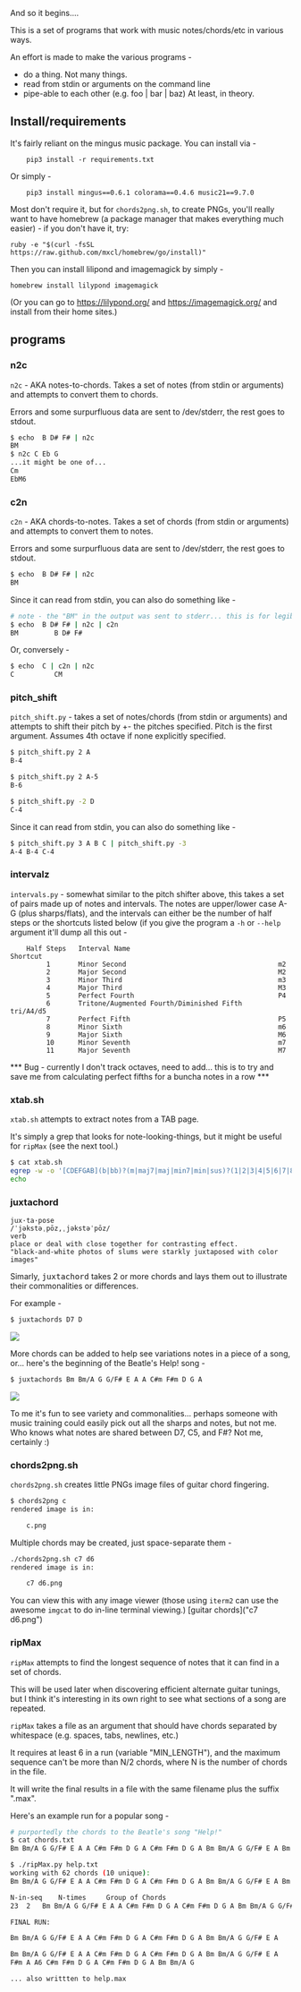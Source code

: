 And so it begins....

This is a set of programs that work with music notes/chords/etc in various ways.

An effort is made to make the various programs -

- do a thing. Not many things.
- read from stdin or arguments on the command line
- pipe-able to each other (e.g. foo | bar | baz)  At least, in theory.

## Install/requirements

It's fairly reliant on the mingus music package. You can install via -
```
    pip3 install -r requirements.txt
```
Or simply -
```
    pip3 install mingus==0.6.1 colorama==0.4.6 music21==9.7.0
```
Most don't require it, but for `chords2png.sh`, to create PNGs, you'll really want to have homebrew (a package manager that makes everything much easier) - if you don't have it, try:
```
ruby -e "$(curl -fsSL https://raw.github.com/mxcl/homebrew/go/install)"
```
Then you can install lilipond and imagemagick by simply -
```
homebrew install lilypond imagemagick
```
(Or you can go to https://lilypond.org/ and https://imagemagick.org/ and install from their home sites.)

## programs

### n2c

``n2c`` - AKA notes-to-chords. Takes a set of notes (from stdin or arguments) and attempts to convert them to chords.

Errors and some surpurfluous data are sent to /dev/stderr, the rest goes to stdout.

```bash
$ echo  B D# F# | n2c
BM
$ n2c C Eb G
...it might be one of...
Cm
EbM6
```

### c2n

``c2n`` - AKA chords-to-notes. Takes a set of chords (from stdin or arguments) and attempts to convert them to notes.

Errors and some surpurfluous data are sent to /dev/stderr, the rest goes to stdout.
```bash
$ echo  B D# F# | n2c
BM
```
Since it can read from stdin, you can also do something like -
```bash
# note - the "BM" in the output was sent to stderr... this is for legibility but also permits easier piping
$ echo  B D# F# | n2c | c2n
BM         B D# F#
```
Or, conversely -
```bash
$ echo  C | c2n | n2c
C          CM
```

### pitch_shift

``pitch_shift.py`` - takes a set of notes/chords (from stdin or arguments) and attempts to shift their pitch
by +- the pitches specified. Pitch is the first argument. Assumes 4th octave if none explicitly specified.

```bash
$ pitch_shift.py 2 A
B-4
```

```bash
$ pitch_shift.py 2 A-5
B-6
```

```bash
$ pitch_shift.py -2 D
C-4
```

Since it can read from stdin, you can also do something like -
```bash
$ pitch_shift.py 3 A B C | pitch_shift.py -3
A-4 B-4 C-4
```

### intervalz

``intervals.py`` - somewhat similar to the pitch shifter above, this takes a set of pairs made up of notes and intervals. The
notes are upper/lower case A-G (plus sharps/flats), and the intervals can either be the number of half steps or the shortcuts
listed below (if you give the program a ``-h`` or ``--help`` argument it'll dump all this out -

```
    Half Steps   Interval Name                                  Shortcut
         1       Minor Second                                      m2
         2       Major Second                                      M2
         3       Minor Third                                       m3
         4       Major Third                                       M3
         5       Perfect Fourth                                    P4
         6       Tritone/Augmented Fourth/Diminished Fifth     tri/A4/d5
         7       Perfect Fifth                                     P5
         8       Minor Sixth                                       m6
         9       Major Sixth                                       M6
         10      Minor Seventh                                     m7
         11      Major Seventh                                     M7
```
*** Bug - currently I don't track octaves, need to add... this is to try and save me from calculating perfect fifths for a buncha notes in a row ***

### xtab.sh

``xtab.sh`` attempts to extract notes from a TAB page.

It's simply a grep that looks for note-looking-things, but it might be useful for ``ripMax`` (see the next tool.)

```bash
$ cat xtab.sh
egrep -w -o '[CDEFGAB](b|bb)?(m|maj7|maj|min7|min|sus)?(1|2|3|4|5|6|7|8|9)?(#)?(/[CDEFGAB])?(b|bb)?(m|maj7|maj|min7|min|sus)?(1|2|3|4|5|6|7|8|9)?(#)?' "$1" | tr '\n' ' '
echo
```

### juxtachord

```
jux·ta·pose
/ˈjəkstəˌpōz,ˌjəkstəˈpōz/
verb
place or deal with close together for contrasting effect.
"black-and-white photos of slums were starkly juxtaposed with color images"
```
Simarly, <tt>juxtachord</tt> takes 2 or more chords and lays them out to illustrate their commonalities or differences.

For example -

```bash
$ juxtachords D7 D
```
<img src="d7-d.svg">

More chords can be added to help see variations notes in a piece of a song, or... here's the beginning
of the Beatle's Help! song -

```bash
$ juxtachords Bm Bm/A G G/F# E A A C#m F#m D G A
```
<img src="help.svg">

To me it's fun to see variety and commonalities... perhaps someone with music training could easily
pick out all the sharps and notes, but not me. Who knows what notes are shared between D7, C5, and F#?
Not me, certainly :)


### chords2png.sh

``chords2png.sh`` creates little PNGs image files of guitar chord fingering.
```bash
$ chords2png c
rendered image is in:

    c.png

```
Multiple chords may be created, just space-separate them -
```bash
./chords2png.sh c7 d6
rendered image is in:

    c7 d6.png
```
You can view this with any image viewer (those using `iterm2` can use the awesome `imgcat` to do in-line terminal viewing.)
[guitar chords]("c7 d6.png")

### ripMax
``ripMax`` attempts to find the longest sequence of notes that it can find in a set of chords.

This will be used later when discovering efficient alternate guitar tunings, but I think it's interesting in its own right to see what sections of a song are repeated.

``ripMax`` takes a file as an argument that should have chords separated by whitespace (e.g. spaces, tabs, newlines, etc.)

It requires at least 6 in a run (variable "MIN_LENGTH"), and the maximum sequence can't be more than N/2 chords, where N is the number of chords in the file.

It will write the final results in a file with the same filename plus the suffix ".max".

Here's an example run for a popular song -
```bash
# purportedly the chords to the Beatle's song "Help!"
$ cat chords.txt
Bm Bm/A G G/F# E A A C#m F#m D G A C#m F#m D G A Bm Bm/A G G/F# E A Bm Bm/A G G/F# E A A C#m F#m D G A C#m F#m D G A Bm Bm/A G G/F# E A F#m A A6 C#m F#m D G A C#m F#m D G A Bm Bm/A G

$ ./ripMax.py help.txt
working with 62 chords (10 unique):
Bm Bm/A G G/F# E A A C#m F#m D G A C#m F#m D G A Bm Bm/A G G/F# E A Bm Bm/A G G/F# E A A C#m F#m D G A C#m F#m D G A Bm Bm/A G G/F# E A F#m A A6 C#m F#m D G A C#m F#m D G A Bm Bm/A G

N-in-seq    N-times     Group of Chords
23  2   Bm Bm/A G G/F# E A A C#m F#m D G A C#m F#m D G A Bm Bm/A G G/F# E A

FINAL RUN:

Bm Bm/A G G/F# E A A C#m F#m D G A C#m F#m D G A Bm Bm/A G G/F# E A

Bm Bm/A G G/F# E A A C#m F#m D G A C#m F#m D G A Bm Bm/A G G/F# E A
F#m A A6 C#m F#m D G A C#m F#m D G A Bm Bm/A G

... also writtten to help.max
```

